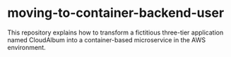# moving-to-container-backend-user
This repository explains how to transform a fictitious three-tier application named CloudAlbum into a container-based microservice in the AWS environment.
